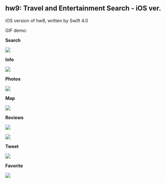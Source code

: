 ## hw9: Travel and Entertainment Search - iOS ver.

iOS version of hw8, written by Swift 4.0

GIF demo:

**Search**

![](http://dyns724re0kmw.cloudfront.net/74877552.jpg)

**Info**

![](http://dyns724re0kmw.cloudfront.net/info.gif)

**Photos**

![](http://dyns724re0kmw.cloudfront.net/photo.gif)

**Map**

![](http://dyns724re0kmw.cloudfront.net/map.gif)

**Reviews**

![](http://dyns724re0kmw.cloudfront.net/review1.gif)

![](http://dyns724re0kmw.cloudfront.net/review2.gif)

**Tweet**

![](http://dyns724re0kmw.cloudfront.net/tweet.gif)

**Favorite**

![](http://dyns724re0kmw.cloudfront.net/favorite.gif)